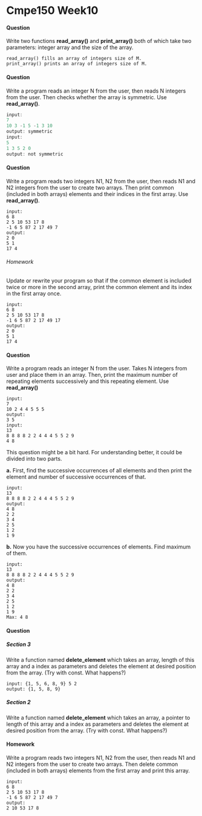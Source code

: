 # Cmpe150 Week10

#### Question

Write two functions **read_array()** and **print_array()** both of which take two parameters: integer array and the size of the array.

```
read_array() fills an array of integers size of M.
print_array() prints an array of integers size of M.
```

#### Question

Write a program reads an integer N from the user, then reads N integers from the user. Then checks whether the array is symmetric. Use **read_array()**. 

```c
input: 
7
10 3 -1 5 -1 3 10
output: symmetric
input: 
5
1 3 5 2 0
output: not symmetric
```

#### Question

Write a program reads two integers N1, N2 from the user, then reads N1 and N2 integers from the user to create two arrays. Then print common (included in both arrays) elements and their indices in the first array. Use **read_array()**. 

```
input:
6 8
2 5 10 53 17 8
-1 6 5 87 2 17 49 7
output: 
2 0
5 1
17 4
```

###### Homework

Update or rewrite your program so that if the common element is included twice or more in the second array, print the common element and its index in the first array once.  

```
input: 
6 8
2 5 10 53 17 8
-1 6 5 87 2 17 49 17
output: 
2 0
5 1
17 4
```

#### Question

Write a program reads an integer N from the user. Takes N integers from user and place them in an array. Then, print the maximum number of repeating elements successively and this repeating element. Use **read_array()**

```
input:
7
10 2 4 4 5 5 5
output:
3 5
input: 
13
8 8 8 8 2 2 4 4 4 5 5 2 9
4 8
```

This question might be a bit hard. For understanding better, it could be divided into two parts. 

**a.** First, find the successive occurrences of all elements and then print the element and number of successive occurrences of that. 

```
input: 
13
8 8 8 8 2 2 4 4 4 5 5 2 9
output:
4 8
2 2
3 4
2 5
1 2
1 9
```

**b.** Now you have the successive occurrences of elements. Find maximum of them.

```
input: 
13
8 8 8 8 2 2 4 4 4 5 5 2 9
output:
4 8
2 2
3 4
2 5
1 2
1 9
Max: 4 8
```

#### Question

##### Section 3

Write a function named **delete_element** which takes an array, length of this array and a index as parameters and deletes the element at desired position from the array. (Try with const. What happens?)

```
input: {1, 5, 6, 8, 9} 5 2
output: {1, 5, 8, 9}
```

##### Section 2

Write a function named **delete_element** which takes an array, a pointer to length of this array and a index as parameters and deletes the element at desired position from the array. (Try with const. What happens?)

#### Homework

Write a program reads two integers N1, N2 from the user, then reads N1 and N2 integers from the user to create two arrays. Then delete common (included in both arrays) elements from the first array and print this array.

```
input:
6 8
2 5 10 53 17 8
-1 6 5 87 2 17 49 7
output: 
2 10 53 17 8
```

 